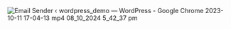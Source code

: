 ![Email Sender ‹ wordpress_demo — WordPress - Google Chrome 2023-10-11 17-04-13 mp4 08_10_2024 5_42_37 pm](https://github.com/user-attachments/assets/9beae461-69d8-4797-9165-2ef63c16427c)
